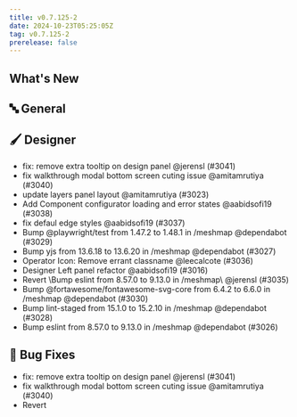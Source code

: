 ```yaml
---
title: v0.7.125-2
date: 2024-10-23T05:25:05Z
tag: v0.7.125-2
prerelease: false
---
```


## What's New
## 🔤 General
## 🖌️ Designer

- fix: remove extra tooltip on design panel @jerensl (#3041)
- fix walkthrough modal bottom screen cuting issue @amitamrutiya (#3040)
- update layers panel layout @amitamrutiya (#3023)
- Add Component configurator loading and error states @aabidsofi19 (#3038)
- fix defaul edge styles @aabidsofi19 (#3037)
- Bump @playwright/test from 1.47.2 to 1.48.1 in /meshmap @dependabot (#3029)
- Bump yjs from 13.6.18 to 13.6.20 in /meshmap @dependabot (#3027)
- Operator Icon: Remove errant classname @leecalcote (#3036)
- Designer Left panel refactor @aabidsofi19 (#3016)
- Revert \Bump eslint from 8.57.0 to 9.13.0 in /meshmap\ @jerensl (#3035)
- Bump @fortawesome/fontawesome-svg-core from 6.4.2 to 6.6.0 in /meshmap @dependabot (#3030)
- Bump lint-staged from 15.1.0 to 15.2.10 in /meshmap @dependabot (#3028)
- Bump eslint from 8.57.0 to 9.13.0 in /meshmap @dependabot (#3026)

## 🐛 Bug Fixes

- fix: remove extra tooltip on design panel @jerensl (#3041)
- fix walkthrough modal bottom screen cuting issue @amitamrutiya (#3040)
- Revert 